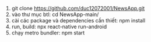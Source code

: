 1. git clone https://github.com/duc12072001/NewsApp.git
2. vào thư mục btl: cd NewsApp-main/
3. cài các package và dependencies cần thiết: npm install
4. run, build: npx react-native run-android
5. chạy metro bundler: npm start
